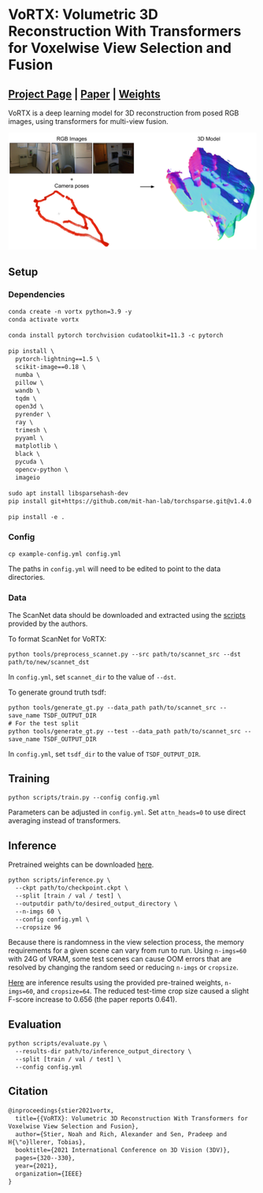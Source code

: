 # VoRTX: Volumetric 3D Reconstruction With Transformers for Voxelwise View Selection and Fusion

## [Project Page](https://noahstier.github.io/vortx/) | [Paper](https://arxiv.org/abs/2112.00236) | [Weights](https://drive.google.com/file/d/1I4qJplvs95b3mOnaEfCvF1vhnyEqJ0f9/view)

VoRTX is a deep learning model for 3D reconstruction from posed RGB images, using transformers for multi-view fusion.

![VoRTX inputs and outputs](assets/vortx.png)

## Setup

### Dependencies

```
conda create -n vortx python=3.9 -y
conda activate vortx

conda install pytorch torchvision cudatoolkit=11.3 -c pytorch

pip install \
  pytorch-lightning==1.5 \
  scikit-image==0.18 \
  numba \
  pillow \
  wandb \
  tqdm \
  open3d \
  pyrender \
  ray \
  trimesh \
  pyyaml \
  matplotlib \
  black \
  pycuda \
  opencv-python \
  imageio

sudo apt install libsparsehash-dev
pip install git+https://github.com/mit-han-lab/torchsparse.git@v1.4.0 

pip install -e .
```

### Config

```
cp example-config.yml config.yml
```
The paths in `config.yml` will need to be edited to point to the data directories.

### Data

The ScanNet data should be downloaded and extracted using the [scripts](https://github.com/ScanNet/ScanNet/tree/master/SensReader/python) provided by the authors.


To format ScanNet for VoRTX:
```
python tools/preprocess_scannet.py --src path/to/scannet_src --dst path/to/new/scannet_dst
```
In `config.yml`, set `scannet_dir` to the value of `--dst`.

To generate ground truth tsdf:
```
python tools/generate_gt.py --data_path path/to/scannet_src --save_name TSDF_OUTPUT_DIR
# For the test split
python tools/generate_gt.py --test --data_path path/to/scannet_src --save_name TSDF_OUTPUT_DIR
```
In `config.yml`, set `tsdf_dir` to the value of `TSDF_OUTPUT_DIR`.

## Training

```
python scripts/train.py --config config.yml
```
Parameters can be adjusted in `config.yml`.
Set `attn_heads=0` to use direct averaging instead of transformers.

## Inference

Pretrained weights can be downloaded [here](https://drive.google.com/file/d/1I4qJplvs95b3mOnaEfCvF1vhnyEqJ0f9/view).

```
python scripts/inference.py \
  --ckpt path/to/checkpoint.ckpt \
  --split [train / val / test] \
  --outputdir path/to/desired_output_directory \
  --n-imgs 60 \
  --config config.yml \
  --cropsize 96
```
Because there is randomness in the view selection process, the memory requirements for a given
scene can vary from run to run.
Using `n-imgs=60` with 24G of VRAM, some test scenes can cause OOM errors that are resolved by
changing the random seed or reducing `n-imgs` or `cropsize`.

[Here](https://drive.google.com/drive/folders/1s-i_6WiwJ9lsM48vxaTbzXsRLJfJXlrc?usp=sharing) are inference results using the provided pre-trained weights, `n-imgs=60`, and `cropsize=64`. The reduced test-time crop size caused a slight F-score increase to 0.656 (the paper reports 0.641).

## Evaluation

```
python scripts/evaluate.py \
  --results-dir path/to/inference_output_directory \
  --split [train / val / test] \
  --config config.yml
```

## Citation

```
@inproceedings{stier2021vortx,
  title={{VoRTX}: Volumetric 3D Reconstruction With Transformers for Voxelwise View Selection and Fusion},
  author={Stier, Noah and Rich, Alexander and Sen, Pradeep and H{\"o}llerer, Tobias},
  booktitle={2021 International Conference on 3D Vision (3DV)},
  pages={320--330},
  year={2021},
  organization={IEEE}
}
```
